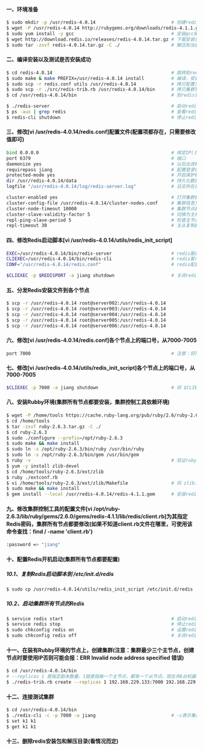 #### 一、环境准备
```bash
$ sudo mkdir -p /usr/redis-4.0.14                            # 创建redis安装目录
$ wget -P /usr/redis-4.0.14 http://rubygems.org/downloads/redis-4.1.1.gem
$ sudo yum install -y gcc                                    # 安装gcc编译环境
$ wget http://download.redis.io/releases/redis-4.0.14.tar.gz # 下载安装包
$ sudo tar -zxvf redis-4.0.14.tar.gz -C ./                   # 解压到当前目录
```

#### 二、编译安装以及测试是否安装成功
```bash
$ cd redis-4.0.14                                            # 跳转到redis解压目录下
$ sudo make & make PREFIX=/usr/redis-4.0.14 install          # 编译，安装到 /usr/redis-4.0.14 目录
$ sudo scp -r redis.conf utils /usr/redis-4.0.14             # 拷贝配置文件和工具脚本到 /usr/redis-4.0.14 目录
$ sudo scp -r ./src/redis-trib.rb /usr/redis-4.0.14/bin      # 拷贝集群管理工具到 /usr/redis-4.0.14/bin 目录
$ cd /usr/redis-4.0.14/bin                                   # 到redis安装目录(/usr/redis-4.0.14/bin)

$ ./redis-server                                             # 启动redis，测试是否安装成功
$ ps -aux | grep redis                                       # 查看redis进程
$ redis-cli shutdown                                         # 停止redis
```

#### 三、修改[vi /usr/redis-4.0.14/redis.conf]配置文件(配置项都存在，只需要修改值即可)
```bash
bind 0.0.0.0                                                 # 绑定IP(允许那些IP可以访问，0.0.0.0是所有IP都可以访问)
port 6379                                                    # 端口
daemonize yes                                                # 以后台进程方式启动redis
requirepass jiang                                            # 配置登录密码是jiang
protected-mode yes                                           # 开启保护模式
dir /usr/redis-4.0.14/data                                   # 持久化数据所在目录(注意：手动创建目录)
logfile "/usr/redis-4.0.14/log/redis-server.log"             # 日志所在目录(注意：手动创建目录和文件)

cluster-enabled yes                                          # 打开集群模式
cluster-config-file /usr/redis-4.0.14/cluster-nodes.conf     # 集群信息文件(这个文件是Redis集群自动生成的)
cluster-node-timeout 10000                                   # 集群节点超时时间
cluster-slave-validity-factor 5                              # 切换为主机的时间(0-10，值越小说明检查越频繁)
repl-ping-slave-period 5                                     # 检查主节点健康状态                        
repl-timeout 30                                              # 主从复制超时时间，该值要大于 repl-ping-slave-period 的值
```

#### 四、修改Redis启动脚本[vi /usr/redis-4.0.14/utils/redis_init_script]
```bash
EXEC=/usr/redis-4.0.14/bin/redis-server                      # redis服务脚本所在目录
CLIEXEC=/usr/redis-4.0.14/bin/redis-cli                      # redis客户端脚本所在目录
CONF="/usr/redis-4.0.14/redis.conf"                          # redis配置文件在目录(注意：这个配置是带"双引号"的)

$CLIEXEC -p $REDISPORT -a jiang shutdown                     # 关闭redis时所使用的代码，加上 -a jiang(就是Redis密码)
```

#### 五、分发Redis安装文件到各个节点
```bash
$ scp -r /usr/redis-4.0.14 root@server002:/usr/redis-4.0.14
$ scp -r /usr/redis-4.0.14 root@server003:/usr/redis-4.0.14
$ scp -r /usr/redis-4.0.14 root@server004:/usr/redis-4.0.14
$ scp -r /usr/redis-4.0.14 root@server005:/usr/redis-4.0.14
$ scp -r /usr/redis-4.0.14 root@server006:/usr/redis-4.0.14
```

#### 六、修改[vi /usr/redis-4.0.14/redis.conf]各个节点上的端口号，从7000-7005
```bash
port 7000                                                    # 注意：将7000修改成当前机器Redis的端口
```

#### 七、修改[vi /usr/redis-4.0.14/utils/redis_init_script]各个节点上的端口号，从7000-7005
```bash
$CLIEXEC -p 7000 -a jiang shutdown                           # 将 $CLIEXEC -p $REDISPORT -a jiang shutdown 替换成 $CLIEXEC -p 7000 -a jiang shutdown
```

#### 八、安装Rubby环境(集群所有节点都要安装，集群控制工具依赖环境)
```bash
$ wget -P /home/tools https://cache.ruby-lang.org/pub/ruby/2.6/ruby-2.6.3.tar.gz
$ cd /home/tools
$ tar -zxvf ruby-2.6.3.tar.gz -C ./
$ cd ruby-2.6.3
$ sudo ./configure --prefix=/opt/ruby-2.6.3
$ sudo make && make install
$ sudo ln -s /opt/ruby-2.6.3/bin/ruby /usr/bin/ruby
$ sudo ln -s /opt/ruby-2.6.3/bin/gem /usr/bin/gem
$ ruby -v                                                    # 验证ruby是否安装成功
$ yum -y install zlib-devel
$ cd /home/tools/ruby-2.6.3/ext/zlib
$ ruby ./extconf.rb
$ vi /home/tools/ruby-2.6.3/ext/zlib/Makefile                # 将 zlib.o: $(top_srcdir)/include/ruby.h 替换成 zlib.o: ../../include/ruby.h
$ sudo make && make install
$ gem install --local /usr/redis-4.0.14/redis-4.1.1.gem      # 安装redis集群控制依赖(redis-4.1.1.gem文件我们在第一步已经下载好了)
```

#### 九、修改集群控制工具的配置文件[vi /opt/ruby-2.6.3/lib/ruby/gems/2.6.0/gems/redis-4.1.1/lib/redis/client.rb]为其指定Redis密码，集群所有节点都要修改(如果不知道client.rb文件在哪里，可使用该命令查找：find / -name 'client.rb')
```bash
:password => "jiang"
```

#### 十、配置Redis开机启动(集群所有节点都要配置)
##### 10.1、复制Redis启动脚本到 /etc/init.d/redis
```bash
$ sudo cp /usr/redis-4.0.14/utils/redis_init_script /etc/init.d/redis
```

##### 10.2、启动集群所有节点的Redis
```bash
$ service redis start                                        # 启动redis
$ service redis stop                                         # 停止redis(注意：如果redis有设置密码，该命令无法停止redis)
$ sudo chkconfig redis on                                    # 设置redis开机启动
$ sudo chkconfig redis off                                   # 关闭redis开机启动
```

#### 十一、在装有Rubby环境的节点上，创建集群(注意：集群最少三个主节点，创建节点时要使用IP否则可能会报：ERR Invalid node address specified 错误)
```bash
$ cd /usr/redis-4.0.14/bin
# --replicas 1 是指定副本数量，1就是指每一个主节点，都有一个从节点，现在共6台机器，那就是3主3备(主从分配规则: 按照创建命令的填写顺序，先创建主节点，再创建从节点)
$ ./redis-trib.rb create --replicas 1 192.168.229.133:7000 192.168.229.129:7001 192.168.229.134:7002 192.168.229.132:7003 192.168.229.137:7004 192.168.229.138:7005
```

#### 十二、连接测试集群
```bash
$ cd /usr/redis-4.0.14/bin
$ ./redis-cli -c -p 7000 -a jiang                            # -c表示集群模式连接
$ set k1 k1
$ get k1 k1
```


#### 十三、删除redis安装包和解压目录(看情况而定)

